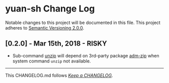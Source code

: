 #   yuan-sh Change Log

Notable changes to this project will be documented in this file. This project adheres to [Semantic Versioning 2.0.0](http://semver.org/).

##  [0.2.0] - Mar 15th, 2018 - RISKY

*   Sub-command [unzip](./README.md#unzip) will depend on 3rd-party package [adm-zip](https://www.npmjs.com/package/adm-zip) when system command `unzip` not available.

---
This CHANGELOG.md follows [*Keep a CHANGELOG*](http://keepachangelog.com/).
